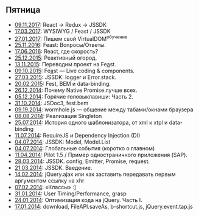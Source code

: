 ## Пятница

 * [09.11.2017](http://rubaxa.github.io/friday/2017-11-09.html): React -> Redux -> JSSDK
 * [17.03.2017](http://rubaxa.github.io/friday/2017-03-17.html): WYSIWYG / Feast / JSSDK
 * [27.01.2017](http://rubaxa.github.io/friday/2017-01-27.html): Пишем свой VirtualDOM<sup>обучение</sup>
 * [25.11.2016](http://rubaxa.github.io/friday/2016-11-25.html): Feast: Вопросы/Ответы.
 * [17.06.2016](http://rubaxa.github.io/friday/2016-06-17.html): React, где скорость?
 * [25.12.2015](http://rubaxa.github.io/friday/2015-12-25.html): Реактивный огород.
 * [13.11.2015](http://rubaxa.github.io/friday/2015-11-13.html): Переводим проект на Fe<u>a</u>st.
 * [09.10.2015](http://rubaxa.github.io/friday/2015-10-09.html): Fe<u>a</u>st — Live coding & components.
 * [27.03.2015](http://rubaxa.github.io/friday/2015-03-27.html): JSSDK: logger и Error.stack.
 * [20.02.2015](http://rubaxa.github.io/friday/2015-02-20.html): Fest, BEM и data-binding.
 * [26.12.2014](http://rubaxa.github.io/friday/2014-12-26.html): Почему Native Promise лучше всех.
 * [05.12.2014](http://rubaxa.github.io/friday/2014-12-05.html): Горячие <s>головы</s>клавиши: Часть 2.
 * [31.10.2014](http://rubaxa.github.io/friday/2014-10-31.html): JSDoc3, fest.bem
 * [09.19.2014](http://rubaxa.github.io/friday/2014-09-19.html): wormhole.js — общение между табами/окнами браузера
 * [08.08.2014](http://rubaxa.github.io/friday/2014-08-08.html): Реализация Singleton
 * [25.07.2014](http://rubaxa.github.io/friday/2014-07-25.html): История одного шаблонизатора, от xml к xtpl и data-binding
 * [11.07.2014](http://rubaxa.github.io/friday/2014-07-11.html): RequireJS и Dependency Injection (DI)
 * [04.07.2014](http://rubaxa.github.io/friday/2014-07-04-jssdk.html): JSSDK: Model, Model.List
 * [04.07.2014](http://rubaxa.github.io/friday/2014-07-04.html): Глобальные события (коротко о главном)
 * [11.04.2014](http://rubaxa.github.io/friday/2014-04-11.html): Pilot 1.5 / Пример одностраничного приложения (SAP).
 * [28.03.2014](http://rubaxa.github.io/friday/2014-03-28.html): JSSDK. config, Emitter, Promise, request.
 * [21.03.2014](http://rubaxa.github.io/friday/2014-03-21.html): JSSDK. Введение.
 * [14.02.2014](http://rubaxa.github.io/friday/2014-02-14.html): jQuery.ajax или как заставить передавать первым аргументом ссылку на xhr
 * [07.02.2014](http://rubaxa.github.io/friday/2014-02-07.html): «Классы» :]
 * [31.01.2014](http://rubaxa.github.io/friday/2014-01-31.html): User Timing/Performance, grasp
 * [24.01.2014](http://rubaxa.github.io/friday/2014-01-24.html): Оптимизация кода на jQuery. Часть I.
 * [17.01.2014](http://rubaxa.github.io/friday/2014-01-17.html): download, FileAPI.saveAs, b-shortcut.js, jQuery.event.tap.js

